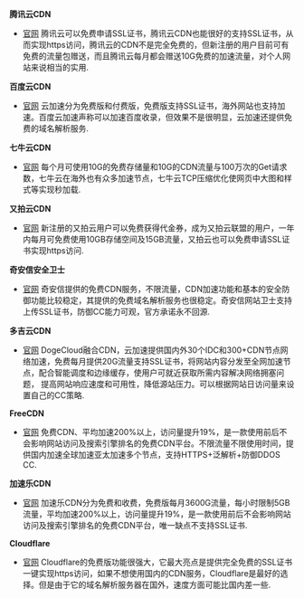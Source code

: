 **腾讯云CDN**
- [官网](https://cloud.tencent.com/product/cdn)
 腾讯云可以免费申请SSL证书，腾讯云CDN也能很好的支持SSL证书，从而实现https访问，腾讯云的CDN不是完全免费的，但新注册的用户目前可有免费的流量包赠送，而且腾讯云每月都会赠送10G免费的加速流量，对个人网站来说相当的实用.

**百度云CDN**
- [官网](https://m-su.baidu.com/#/)
 云加速分为免费版和付费版，免费版支持SSL证书，海外网站也支持加速。百度云加速声称可以加速百度收录，但效果不是很明显，云加速还提供免费的域名解析服务.

**七牛云CDN**
- [官网](https://www.qiniu.com/products/fusion)
 每个月可使用10G的免费存储量和10G的CDN流量与100万次的Get请求数，七牛云在海外也有众多加速节点，七牛云TCP压缩优化使网页中大图和样式等实现秒加载.

**又拍云CDN**
- [官网](https://www.upyun.com/products/cdn)
 新注册的又拍云用户可以免费获得代金券，成为又拍云联盟的用户，一年内每月可免费使用10GB存储空间及15GB流量，又拍云也可以免费申请SSL证书实现https访问.

**奇安信安全卫士**
- [官网](https://wangzhan.qianxin.com/)
 奇安信提供的免费CDN服务，不限流量，CDN加速功能和基本的安全防御功能比较稳定，其提供的免费域名解析服务也很稳定。奇安信网站卫士支持上传SSL证书，防御CC能力可观，官方承诺永不回源.

**多吉云CDN**
- [官网](https://www.dogecloud.com/)
 DogeCloud融合CDN，云加速提供国内外30个IDC和300+CDN节点网络加速，免费每月提供20G流量支持SSL证书，将网站内容分发至全网加速节点，配合智能调度和边缘缓存，使用户可就近获取所需内容解决网络拥塞问题， 提高网站响应速度和可用性，降低源站压力。可以根据网站日访问量来设置自己的CC策略.

**FreeCDN**
- [官网](http://su.zhiduopc.com/)
 免费CDN、平均加速200%以上，访问量提升19%，是一款使用前后不会影响网站访问及搜索引擎排名的免费CDN平台。不限流量不限使用时间，提供国内加速全球加速亚太加速多个节点，支持HTTPS+泛解析+防御DDOS CC.

**加速乐CDN**
- [官网](https://defense.yunaq.com/jsl/)
 加速乐CDN分为免费和收费，免费版每月3600G流量，每小时限制5GB流量，平均加速200%以上，访问量提升19%，是一款使用前后不会影响网站访问及搜索引擎排名的免费CDN平台，唯一缺点不支持SSL证书.

**Cloudflare**
- [官网](https://www.cloudflare.com/)
 Cloudflare的免费版功能很强大，它最大亮点是提供完全免费的SSL证书一键实现https访问，如果不想使用国内的CDN服务，Cloudflare是最好的选择。但是由于它的域名解析服务器在国外，速度方面可能比国内差一些.